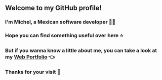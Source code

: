 ## Welcome to my GitHub profile!
### I'm Michel, a Mexican software developer 👨‍💻
### Hope you can find something useful over here ⭐
### But if you wanna know a little about me, you can take a look at my [Web Portfolio](https://fyecobain.github.io/) 👈
### Thanks for your visit 🤝

<!--
**FyeCobain/FyeCobain** is a ✨ _special_ ✨ repository because its `README.md` (this file) appears on your GitHub profile.

Here are some ideas to get you started:

- 🔭 I’m currently working on ...
- 🌱 I’m currently learning ...
- 👯 I’m looking to collaborate on ...
- 🤔 I’m looking for help with ...
- 💬 Ask me about ...
- 📫 How to reach me: ...
- 😄 Pronouns: ...
- ⚡ Fun fact: ...
-->
